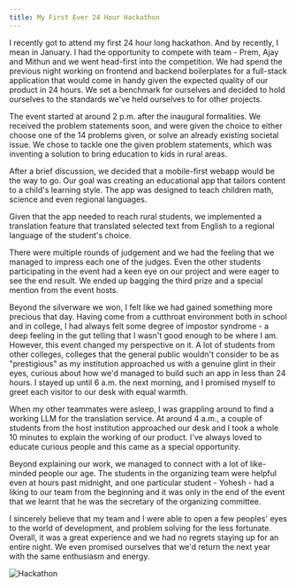 ```yaml
---
title: My First Ever 24 Hour Hackathon
---
```


I recently got to attend my first 24 hour long hackathon. And by recently, I mean in January. I had the opportunity to compete with team - Prem, Ajay and Mithun and we went head-first into the competition. We had spend the previous night working on frontend and backend boilerplates for a full-stack application that would come in handy given the expected quality of our product in 24 hours. We set a benchmark for ourselves and decided to hold ourselves to the standards we've held ourselves to for other projects.

The event started at around 2 p.m. after the inaugural formalities. We received the problem statements soon, and were given the choice to either choose one of the 14 problems given, or solve an already existing societal issue. We chose to tackle one the given problem statements, which was inventing a solution to bring education to kids in rural areas.

After a brief discussion, we decided that a mobile-first webapp would be the way to go. Our goal was creating an educational app that tailors content to a child's learning style. The app was designed to teach children math, science and even regional languages. 

Given that the app needed to reach rural students, we implemented a translation feature that translated selected text from English to a regional language of the student's choice. 

There were multiple rounds of judgement and we had the feeling that we managed to impress each one of the judges. Even the other students participating in the event had a keen eye on our project and were eager to see the end result. We ended up bagging the third prize and a special mention from the event hosts.

Beyond the silverware we won, I felt like we had gained something more precious that day. Having come from a cutthroat environment both in school and in college, I had always felt some degree of impostor syndrome - a deep feeling in the gut telling that I wasn't good enough to be where I am. However, this event changed my perspective on it. A lot of students from other colleges, colleges that the general public wouldn't consider to be as "prestigious" as my institution approached us with a genuine glint in their eyes, curious about how we'd managed to build such an app in less than 24 hours. I stayed up until 6 a.m. the next morning, and I promised myself to greet each visitor to our desk with equal warmth.  

When my other teammates were asleep, I was grappling around to find a working LLM for the translation service. At around 4 a.m., a couple of students from the host institution approached our desk and I took a whole 10 minutes to explain the working of our product. I've always loved to educate curious people and this came as a special opportunity. 

Beyond explaining our work, we managed to connect with a lot of like-minded people our age. The students in the organizing team were helpful even at hours past midnight, and one particular student - Yohesh - had a liking to our team from the beginning and it was only in the end of the event that we learnt that he was the secretary of the organizing committee.

I sincerely believe that my team and I were able to open a few peoples' eyes to the world of development, and problem solving for the less fortunate. Overall, it was a great experience and we had no regrets staying up for an entire night. We even promised ourselves that we'd return the next year with the same enthusiasm and energy. 

![Hackathon](/images/hackathon/hackathon.jpg)